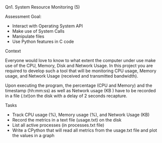 Qn1. System Resource Monitoring (5)

Assessment Goal:

- Interact with Operating System API
- Make use of System Calls
- Manipulate files
- Use Python features in C code

Context

Everyone would love to know to what extent the computer under use make use of the CPU, Memory, Disk and Network Usage. In this project you are required to develop such a tool that will be monitoring CPU usage, Memory usage, and Network Usage (received and transmitted bandwidth).

Upon executing the program, the percentage (CPU and Memory) and the timestamp (hh:mm:ss) as well as Network usage (KB ) have to be recorded in a file (.txt)on the disk with a delay of 2 seconds recapture.

Tasks

- Track CPU usage (%), Memory usage (%), and Network Usage (KB)
- Record the metrics in a text file (usage.txt) on the disk
- List all active processes (in processes.txt file)
- Write a CPython that will read all metrics from the usage.txt file and plot the values in a graph